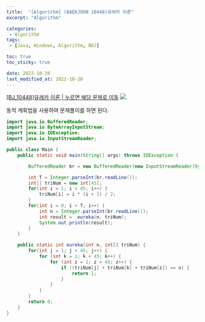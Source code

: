 ```yaml
---
title:  "[Algorithm] (BAEKJOON 10448)유레카 이론"
excerpt: "Algorithm"

categories:
 - Algorithm
tags:
 - [Java, Windows, Algorithm, BOJ]

toc: true
toc_sticky: true

date: 2022-10-20
last_modified_at: 2022-10-20
---
```


[[BJ_10448]유레카 이론 | 누르면 해당 문제로 이동](https://www.acmicpc.net/problem/10448)
![](https://user-images.githubusercontent.com/77063888/198117382-ebc874b7-b9b3-447f-bf4e-d30e8a34b25e.png)

동적 계획법을 사용하여 문제풀이를 하면 된다.<br>

```java
import java.io.BufferedReader;
import java.io.ByteArrayInputStream;
import java.io.IOException;
import java.io.InputStreamReader;

public class Main {
    public static void main(String[] args) throws IOException {

        BufferedReader br = new BufferedReader(new InputStreamReader(System.in));

        int T = Integer.parseInt(br.readLine());
        int[] triNum = new int[45];
        for(int i = 1; i < 45; i++) {
            triNum[i] = i * (i + 1) / 2;
        }
        for(int i = 0; i < T; i++) {
            int n = Integer.parseInt(br.readLine());
            int result =  eureka(n, triNum);
            System.out.println(result);
        }
    }

    public static int eureka(int n, int[] triNum) {
        for(int j = 1; j < 45; j++) {
            for (int k = 1; k < 45; k++) {
                for (int z = 1; z < 45; z++) {
                    if ((triNum[j] + triNum[k] + triNum[z]) == n) {
                        return 1;
                    }
                }
            }
        }
        return 0;
    }
}
```
